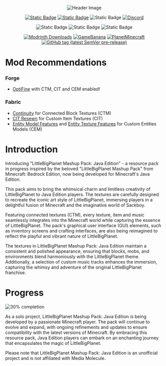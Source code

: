 <center><div align="center">

![Header Image](https://cdn.discordapp.com/attachments/592805019590459403/1117840661299863693/mclbped.png)

[![Static Badge](https://img.shields.io/badge/better_with-OptiFine-red?label=works%20with&color=%23ff0000&labelColor=%2323272A)](https://optifine.net/downloads)
[![Static Badge](https://img.shields.io/badge/better_with-Continuity-red?label=works%20with&labelColor=%2323272A&color=red)](https://modrinth.com/mod/continuity)
![Static Badge](https://img.shields.io/badge/resolution-32x-green?logo=materialdesignicons&logoColor=white&label=resolution&labelColor=%2323272A&color=green&link=https%3A%2F%2Fmodrinth.com%2Fmod%2Fcontinuity)
[![Discord](https://img.shields.io/discord/1117957189068410960?logo=discord&logoColor=%237289DA&label=%E2%80%8Bdiscord&labelColor=%2323272A&color=%237289DA)](https://lbpd.tabbygarf.club)

![Static Badge](https://img.shields.io/badge/EMF%2FETF_Compatible-blue?color=blue)
![Static Badge](https://img.shields.io/badge/CIT_Resewn_Compatible-red?color=teal)
![Static Badge](https://img.shields.io/badge/OptiFine_Compatible-red?color=%23ff0000)


[![Modrinth Downloads](https://img.shields.io/modrinth/dt/lbp-mashup-pack-java?logo=modrinth&logoColor=00AF5C&labelColor=%2323272A&color=00AF5C)](https://modrinth.com/resourcepack/lbp-mashup-pack-java)
[![GameBanana](https://img.shields.io/badge/-GameBanana-yellow?logo=gamebanana&logoColor=white&color=yellow)](https://gamebanana.com/mods/443011)
[![PlanetMinecraft](https://img.shields.io/badge/-PlanetMinecraft-blue?logo=atandt&logoColor=white&labelColor=blue)](https://www.planetminecraft.com/texture-pack/java-minecraft-lbp-edition/)
[![GitHub tag (latest SemVer pre-release)](https://img.shields.io/github/v/tag/TabbyGarf/lbp-java-edition?logo=github&label=latest&labelColor=%2323272A)](https://github.com/TabbyGarf/lbp-java-edition/releases/tag/1.20.x)


</div></center>

# Mod Recommendations
### Forge
- [OptiFine](https://optifine.net/downloads) with CTM, CIT and CEM enabled!

### Fabric

- [Continuity](https://modrinth.com/mod/continuity) for Connected Block Textures (CTM)
- [CIT Resewn](https://modrinth.com/mod/cit-resewn) for Custom Item Textures (CIT)
- [Entity Model Features](https://modrinth.com/mod/entity-model-features) and [Entity Texture Features](https://modrinth.com/mod/entitytexturefeatures) for Custom Entities Models (CEM)

# Introduction

Introducing "LittleBigPlanet Mashup Pack: Java Edition" - a resource pack in progress inspired by the beloved "LittleBigPlanet Mashup Pack" from Minecraft: Bedrock Edition, now being developed for Minecraft's Java Edition.

This pack aims to bring the whimsical charm and limitless creativity of LittleBigPlanet to Java Edition players. The textures are carefully designed to recreate the iconic art style of LittleBigPlanet, immersing players in a delightful fusion of Minecraft and the imaginative world of Sackboy.

Featuring connected textures (CTM), every texture, item and music seamlessly integrates into the Minecraft world while capturing the essence of LittleBigPlanet. The pack's graphical user interface (GUI) elements, such as inventory screens and crafting interfaces, are also being reimagined to reflect the playful and vibrant nature of LittleBigPlanet.

The textures in LittleBigPlanet Mashup Pack: Java Edition maintain a consistent and polished appearance, ensuring that blocks, mobs, and environments blend harmoniously with the LittleBigPlanet theme. Additionally, a selection of custom music tracks enhances the immersion, capturing the whimsy and adventure of the original LittleBigPlanet franchise.



# Progress

![30% completion](https://media.discordapp.net/attachments/592805019590459403/1117840661526352013/mc_lbpediti2on.png)

As a solo project, LittleBigPlanet Mashup Pack: Java Edition is being developed by a passionate Minecraft player. The pack will continue to evolve and expand, with ongoing refinements and updates to ensure compatibility with the latest versions of Minecraft. By embracing this resource pack, Java Edition players can embark on an enchanting journey that encapsulates the magic of LittleBigPlanet.

Please note that LittleBigPlanet Mashup Pack: Java Edition is an unofficial project and is not affiliated with Media Molecule.
</p>
